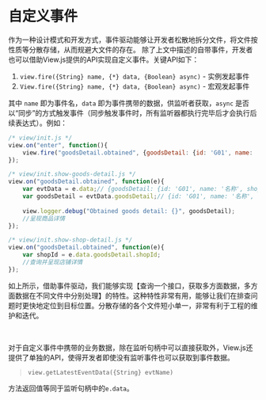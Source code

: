 # 自定义事件
作为一种设计模式和开发方式，事件驱动能够让开发者松散地拆分文件，将文件按性质等分散存储，从而规避大文件的存在。
除了上文中描述的自带事件，开发者也可以借助View.js提供的API实现自定义事件。关键API如下：

 1. `view.fire({String} name, {*} data, {Boolean} async)` - 实例发起事件
 2. `View.fire({String} name, {*} data, {Boolean} async)` - 宏观发起事件

其中 `name` 即为事件名，`data` 即为事件携带的数据，供监听者获取，`async` 是否以“同步”的方式触发事件（同步触发事件时，所有监听器都执行完毕后才会执行后续表达式）。例如：
```js
/* view/init.js */
view.on("enter", function(){
	view.fire("goodsDetail.obtained", {goodsDetail: {id: 'G01', name: '名称', shopId: 'S01'}})
});

/* view/init.show-goods-detail.js */
view.on("goodsDetail.obtained", function(e){
	var evtData = e.data;// {goodsDetail: {id: 'G01', name: '名称', shopId: 'S01'}})
	var goodsDetail = evtData.goodsDetail;// {id: 'G01', name: '名称', shopId: 'S01'}
	
	view.logger.debug("Obtained goods detail: {}", goodsDetail);
	//呈现商品详情
});

/* view/init.show-shop-detail.js */
view.on("goodsDetail.obtained", function(e){
	var shopId = e.data.goodsDetail.shopId;
	//查询并呈现店铺详情
});
```
如上所示，借助事件驱动，我们能够实现【查询一个接口，获取多方面数据，多方面数据在不同文件中分别处理】的特性。这种特性非常有用，能够让我们在排查问题时更快地定位到目标位置。分散存储的各个文件短小单一，非常有利于工程的维护和迭代。

<br/>

对于自定义事件中携带的业务数据，除在监听句柄中可以直接获取外，View.js还提供了单独的API，使得开发者即使没有监听事件也可以获取到事件数据。

> `view.getLatestEventData({String} evtName)`

方法返回值等同于监听句柄中的`e.data`。